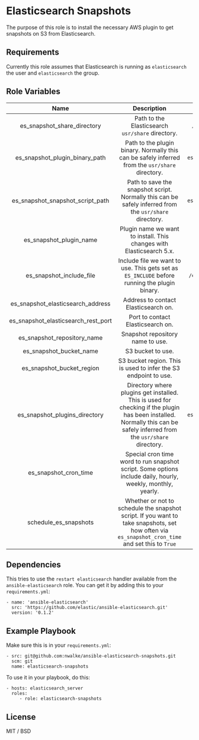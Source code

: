 Elasticsearch Snapshots
=========

The purpose of this role is to install the necessary AWS plugin to get snapshots on S3 from Elasticsearch.

Requirements
------------

Currently this role assumes that Elasticsearch is running as `elasticsearch` the user and `elasticsearch` the group.

Role Variables
--------------

| Name | Description | Default |
|:-:|:-:|:-:|
| es_snapshot_share_directory | Path to the Elasticsearch `usr/share` directory. | `/usr/share/elasticsearch` |
| es_snapshot_plugin_binary_path | Path to the plugin binary.  Normally this can be safely inferred from the `usr/share` directory. | `{{ es_snapshot_share_directory }}/bin/plugin` |
| es_snapshot_snapshot_script_path | Path to save the snapshot script.  Normally this can be safely inferred from the `usr/share` directory. | `{{ es_snapshot_share_directory }}/bin/snapshot.sh` |
| es_snapshot_plugin_name | Plugin name we want to install.  This changes with Elasticsearch 5.x. | `cloud-aws` |
| es_snapshot_include_file | Include file we want to use.  This gets set as `ES_INCLUDE` before running the plugin binary. | `/etc/default/elasticsearch` |
| es_snapshot_elasticsearch_address | Address to contact Elasticsearch on. | `127.0.0.1` |
| es_snapshot_elasticsearch_rest_port | Port to contact Elasticsearch on. | `9200` |
| es_snapshot_repository_name | Snapshot repository name to use. | `my_s3_repository` |
| es_snapshot_bucket_name | S3 bucket to use. | `my_s3_bucket` |
| es_snapshot_bucket_region | S3 bucket region.  This is used to infer the S3 endpoint to use. | `us-east-1` |
| es_snapshot_plugins_directory | Directory where plugins get installed.  This is used for checking if the plugin has been installed.  Normally this can be safely inferred from the `usr/share` directory. | `{{ es_snapshot_share_directory }}/plugins` |
| es_snapshot_cron_time | Special cron time word to run snapshot script.  Some options include daily, hourly, weekly, monthly, yearly. | `daily` |
| schedule_es_snapshots | Whether or not to schedule the snapshot script.  If you want to take snapshots, set how often via `es_snapshot_cron_time` and set this to `True` | `False` |

Dependencies
------------

This tries to use the `restart elasticsearch` handler available from the `ansible-elasticsearch` role.  You can get it by adding this to your `requirements.yml`:
```
- name: 'ansible-elasticsearch'
  src: 'https://github.com/elastic/ansible-elasticsearch.git'
  version: '0.1.2'
```

Example Playbook
----------------

Make sure this is in your `requirements.yml`:
```
- src: git@github.com:nwalke/ansible-elasticsearch-snapshots.git
  scm: git
  name: elasticsearch-snapshots
```

To use it in your playbook, do this:
```
- hosts: elasticsearch_server
  roles:
     - role: elasticsearch-snapshots
```
License
-------

MIT / BSD
